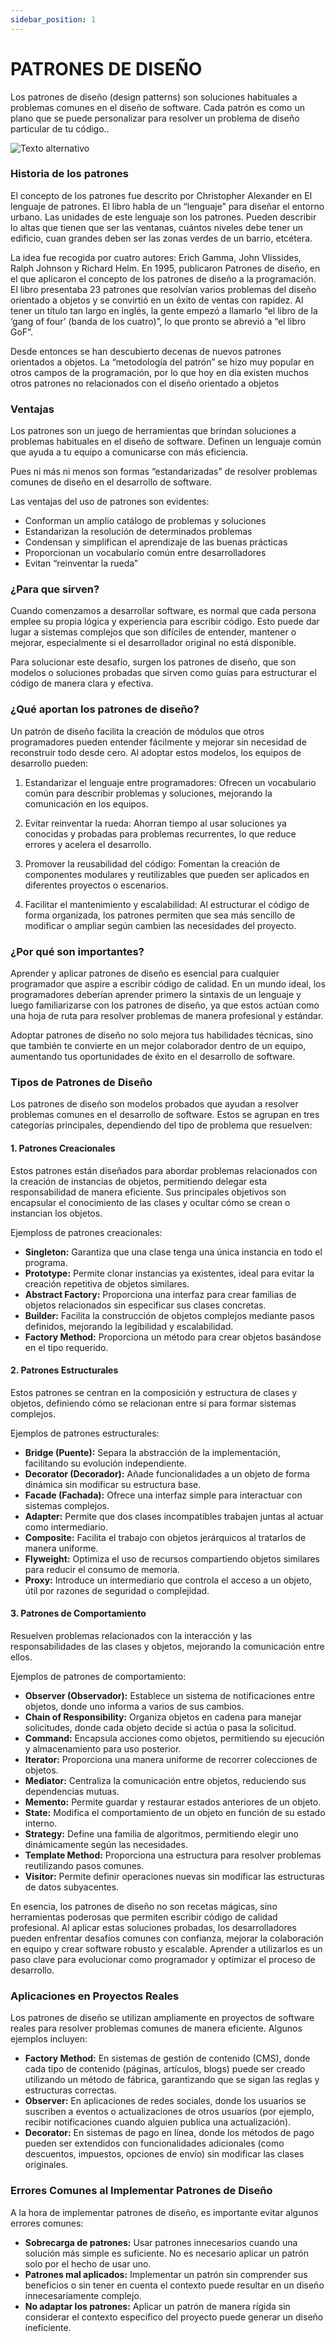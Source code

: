 ```yaml
---
sidebar_position: 1
---
```


# PATRONES DE DISEÑO
Los patrones de diseño (design patterns) son soluciones
habituales a problemas comunes en el diseño de
software. Cada patrón es como un plano que se
puede personalizar para resolver un problema de
diseño particular de tu código..

![Texto alternativo](https://binnariumedu.com/images/1.png "Título alternativo")


### Historia de los patrones
El concepto de los patrones fue descrito por Christopher Alexander en El lenguaje de patrones. El libro habla de un “lenguaje” para diseñar el entorno urbano. Las unidades de este lenguaje son los patrones. Pueden describir lo altas que tienen que ser las ventanas, cuántos niveles debe tener un edificio, cuan grandes deben ser las zonas verdes de un barrio, etcétera.

La idea fue recogida por cuatro autores: Erich Gamma, John Vlissides, Ralph Johnson y Richard Helm. En 1995, publicaron Patrones de diseño, en el que aplicaron el concepto de los patrones de diseño a la programación. El libro presentaba 23 patrones que resolvían varios problemas del diseño orientado a objetos y se convirtió en un éxito de ventas con rapidez. Al tener un título tan largo en inglés, la gente empezó a llamarlo “el libro de la ‘gang of four’ (banda de los cuatro)”, lo que pronto se abrevió a “el libro GoF”.

Desde entonces se han descubierto decenas de nuevos patrones orientados a objetos. La “metodología del patrón” se hizo muy popular en otros campos de la programación, por lo que hoy en día existen muchos otros patrones no relacionados con el diseño orientado a objetos

### Ventajas

Los patrones son un juego de herramientas que
brindan soluciones a problemas habituales
en el diseño de software. Definen un
lenguaje común que ayuda a tu
equipo a comunicarse
con más eficiencia.

Pues ni más ni menos son formas “estandarizadas” de resolver problemas comunes de diseño en el desarrollo de software.

Las ventajas del uso de patrones son evidentes:

  * Conforman un amplio catálogo de problemas y soluciones
  * Estandarizan la resolución de determinados problemas
  * Condensan y simplifican el aprendizaje de las buenas prácticas
  * Proporcionan un vocabulario común entre desarrolladores
  * Evitan “reinventar la rueda”


### ¿Para que sirven?

Cuando comenzamos a desarrollar software, es normal que cada persona emplee su propia lógica y experiencia para escribir código. Esto puede dar lugar a sistemas complejos que son difíciles de entender, mantener o mejorar, especialmente si el desarrollador original no está disponible.

Para solucionar este desafío, surgen los patrones de diseño, que son modelos o soluciones probadas que sirven como guías para estructurar el código de manera clara y efectiva.

### ¿Qué aportan los patrones de diseño?

Un patrón de diseño facilita la creación de módulos que otros programadores pueden entender fácilmente y mejorar sin necesidad de reconstruir todo desde cero. Al adoptar estos modelos, los equipos de desarrollo pueden:

1. Estandarizar el lenguaje entre programadores: Ofrecen un vocabulario común para describir problemas y soluciones, mejorando la comunicación en los equipos.

2. Evitar reinventar la rueda: Ahorran tiempo al usar soluciones ya conocidas y probadas para problemas recurrentes, lo que reduce errores y acelera el desarrollo.

3. Promover la reusabilidad del código: Fomentan la creación de componentes modulares y reutilizables que pueden ser aplicados en diferentes proyectos o escenarios.

4. Facilitar el mantenimiento y escalabilidad: Al estructurar el código de forma organizada, los patrones permiten que sea más sencillo de modificar o ampliar según cambien las necesidades del proyecto.

### ¿Por qué son importantes?
Aprender y aplicar patrones de diseño es esencial para cualquier programador que aspire a escribir código de calidad. En un mundo ideal, los programadores deberían aprender primero la sintaxis de un lenguaje y luego familiarizarse con los patrones de diseño, ya que estos actúan como una hoja de ruta para resolver problemas de manera profesional y estándar.

Adoptar patrones de diseño no solo mejora tus habilidades técnicas, sino que también te convierte en un mejor colaborador dentro de un equipo, aumentando tus oportunidades de éxito en el desarrollo de software.

### Tipos de Patrones de Diseño
Los patrones de diseño son modelos probados que ayudan a resolver problemas comunes en el desarrollo de software. Estos se agrupan en tres categorías principales, dependiendo del tipo de problema que resuelven:

####  1. Patrones Creacionales

Estos patrones están diseñados para abordar problemas relacionados con la creación de instancias de objetos, permitiendo delegar esta responsabilidad de manera eficiente. Sus principales objetivos son encapsular el conocimiento de las clases y ocultar cómo se crean o instancian los objetos.

Ejemploss de patrones creacionales:

* **Singleton:** Garantiza que una clase tenga una única instancia en todo el programa.
* **Prototype:** Permite clonar instancias ya existentes, ideal para evitar la creación repetitiva de objetos similares.
* **Abstract Factory:** Proporciona una interfaz para crear familias de objetos relacionados sin especificar sus clases concretas.
* **Builder:** Facilita la construcción de objetos complejos mediante pasos definidos, mejorando la legibilidad y escalabilidad.
* **Factory Method:** Proporciona un método para crear objetos basándose en el tipo requerido.

#### 2. Patrones Estructurales

Estos patrones se centran en la composición y estructura de clases y objetos, definiendo cómo se relacionan entre sí para formar sistemas complejos.

Ejemplos de patrones estructurales:

* **Bridge (Puente):** Separa la abstracción de la implementación, facilitando su evolución independiente.
* **Decorator (Decorador):** Añade funcionalidades a un objeto de forma dinámica sin modificar su estructura base.
* **Facade (Fachada):** Ofrece una interfaz simple para interactuar con sistemas complejos.
* **Adapter:** Permite que dos clases incompatibles trabajen juntas al actuar como intermediario.
* **Composite:** Facilita el trabajo con objetos jerárquicos al tratarlos de manera uniforme.
* **Flyweight:** Optimiza el uso de recursos compartiendo objetos similares para reducir el consumo de memoria.
* **Proxy:** Introduce un intermediario que controla el acceso a un objeto, útil por razones de seguridad o complejidad.

#### 3. Patrones de Comportamiento
Resuelven problemas relacionados con la interacción y las responsabilidades de las clases y objetos, mejorando la comunicación entre ellos.

Ejemplos de patrones de comportamiento:

* **Observer (Observador):** Establece un sistema de notificaciones entre objetos, donde uno informa a varios de sus cambios.
* **Chain of Responsibility:** Organiza objetos en cadena para manejar solicitudes, donde cada objeto decide si actúa o pasa la solicitud.
* **Command:** Encapsula acciones como objetos, permitiendo su ejecución y almacenamiento para uso posterior.
* **Iterator:** Proporciona una manera uniforme de recorrer colecciones de objetos.
* **Mediator:** Centraliza la comunicación entre objetos, reduciendo sus dependencias mutuas.
* **Memento:** Permite guardar y restaurar estados anteriores de un objeto.
* **State:** Modifica el comportamiento de un objeto en función de su estado interno.
* **Strategy:** Define una familia de algoritmos, permitiendo elegir uno dinámicamente según las necesidades.
* **Template Method:** Proporciona una estructura para resolver problemas reutilizando pasos comunes.
* **Visitor:** Permite definir operaciones nuevas sin modificar las estructuras de datos subyacentes.

En esencia, los patrones de diseño no son recetas mágicas, sino herramientas poderosas que permiten escribir código de calidad profesional. Al aplicar estas soluciones probadas, los desarrolladores pueden enfrentar desafíos comunes con confianza, mejorar la colaboración en equipo y crear software robusto y escalable. Aprender a utilizarlos es un paso clave para evolucionar como programador y optimizar el proceso de desarrollo.

### Aplicaciones en Proyectos Reales

Los patrones de diseño se utilizan ampliamente en proyectos de software reales para resolver problemas comunes de manera eficiente. Algunos ejemplos incluyen:

- **Factory Method:** En sistemas de gestión de contenido (CMS), donde cada tipo de contenido (páginas, artículos, blogs) puede ser creado utilizando un método de fábrica, garantizando que se sigan las reglas y estructuras correctas.
- **Observer:** En aplicaciones de redes sociales, donde los usuarios se suscriben a eventos o actualizaciones de otros usuarios (por ejemplo, recibir notificaciones cuando alguien publica una actualización).
- **Decorator:** En sistemas de pago en línea, donde los métodos de pago pueden ser extendidos con funcionalidades adicionales (como descuentos, impuestos, opciones de envío) sin modificar las clases originales.

### Errores Comunes al Implementar Patrones de Diseño

A la hora de implementar patrones de diseño, es importante evitar algunos errores comunes:

- **Sobrecarga de patrones:** Usar patrones innecesarios cuando una solución más simple es suficiente. No es necesario aplicar un patrón solo por el hecho de usar uno.
- **Patrones mal aplicados:** Implementar un patrón sin comprender sus beneficios o sin tener en cuenta el contexto puede resultar en un diseño innecesariamente complejo.
- **No adaptar los patrones:** Aplicar un patrón de manera rígida sin considerar el contexto específico del proyecto puede generar un diseño ineficiente.





